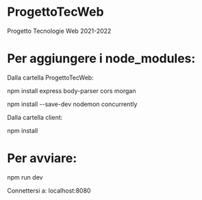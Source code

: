 # ProgettoTecWeb
Progetto Tecnologie Web 2021-2022

# Per aggiungere i node_modules:

Dalla cartella ProgettoTecWeb: 

npm install express body-parser cors morgan

npm install --save-dev nodemon concurrently

Dalla cartella client:

npm install

# Per avviare:

npm run dev

Connettersi a: localhost:8080


